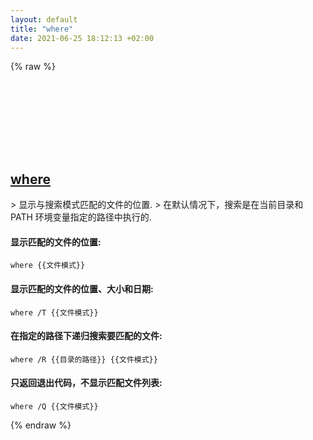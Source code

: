 ```yaml
---
layout: default
title: "where"
date: 2021-06-25 18:12:13 +02:00
---
```

{% raw %}
<h2 id="where">
  <a href="/zh/windows/where.html">where</a> <a href="#where"><svg class="icon">
    <use href="/assets/images/unicode_sprite.svg#link" />
  </svg></a>
</h2>
> 显示与搜索模式匹配的文件的位置.
> 在默认情况下，搜索是在当前目录和 PATH 环境变量指定的路径中执行的.

#### 显示匹配的文件的位置:
```shell
where {{文件模式}}
```
#### 显示匹配的文件的位置、大小和日期:
```shell
where /T {{文件模式}}
```
#### 在指定的路径下递归搜索要匹配的文件:
```shell
where /R {{目录的路径}} {{文件模式}}
```
#### 只返回退出代码，不显示匹配文件列表:
```shell
where /Q {{文件模式}}
```
{% endraw %}
